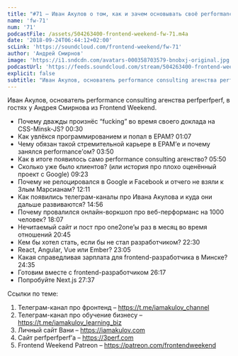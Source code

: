 ```yaml
---
title: "#71 – Иван Акулов о том, как и зачем основывать своё performance consulting агентство в 20 лет"
name: 'fw-71'
num: '71'
podcastFile: /assets/504263400-frontend-weekend-fw-71.m4a
date: '2018-09-24T06:44:12+02:00'
scLink: 'https://soundcloud.com/frontend-weekend/fw-71'
author: 'Андрей Смирнов'
image: 'https://i1.sndcdn.com/avatars-000358703579-bnobxj-original.jpg'
podcastUrl: 'https://feeds.soundcloud.com/stream/504263400-frontend-weekend-fw-71.m4a'
explicit: false
subtitle: "Иван Акулов, основатель performance consulting агенства perfperfperf, в гостях у Андрея Смирнова из Frontend Weekend. "
---
```

Иван Акулов, основатель performance consulting агенства perfperfperf, в гостях у Андрея Смирнова из Frontend Weekend. 

- Почему дважды произнёс “fucking” во время своего доклада на CSS-Minsk-JS? <timecode>00:30</timecode>
- Как увлёкся программированием и попал в EPAM? <timecode>01:07</timecode>
- Чему обязан такой стремительной карьере в EPAM’е и почему занялся performance’ом? <timecode>03:50</timecode>
- Как в итоге появилось само performance consulting агенство? <timecode>05:50</timecode>
- Сколько уже было клиентов? (или история про плохо оценённый проект с Google) <timecode>09:23</timecode>
- Почему не релоцировался в Google и Facebook и отчего не взяли к Злым Марсианам? <timecode>12:11</timecode>
- Как появились телеграм-каналы про Ивана Акулова и куда они дальше развиваются? <timecode>14:56</timecode>
- Почему провалился онлайн-воркшоп про веб-перформанс на 1000 человек? <timecode>18:07</timecode>
- Нечитаемый сайт и пост про one2one’ы раз в месяц во время отношений <timecode>20:45</timecode>
- Кем бы хотел стать, если бы не стал разработчиком? <timecode>22:30</timecode>
- React, Angular, Vue или Ember? <timecode>23:05</timecode>
- Какая справедливая зарплата для frontend-разработчика в Минске? <timecode>24:35</timecode>
- Готовим вместе с frontend-разработчиком <timecode>26:17</timecode>
- Попробуйте Next.js <timecode>27:37</timecode>

Ссылки по теме:
1) Телеграм-канал про фронтенд – https://t.me/iamakulov_channel
2) Телеграм-канал про обучение бизнесу – https://t.me/iamakulov_learning_biz 
3) Личный сайт Вани – https://iamakulov.com 
4) Сайт perfperfperf’а – https://3perf.com 
5) Frontend Weekend Patreon – https://patreon.com/frontendweekend